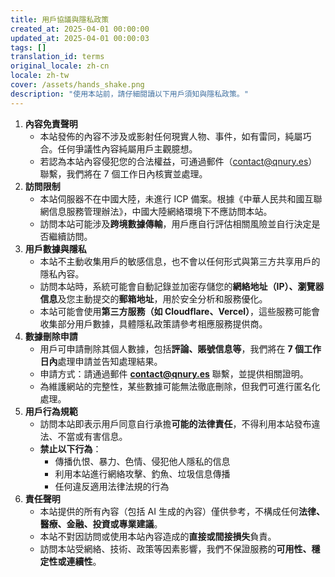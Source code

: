 ```yaml
---
title: 用戶協議與隱私政策
created_at: 2025-04-01 00:00:00
updated_at: 2025-04-01 00:00:03
tags: []
translation_id: terms
original_locale: zh-cn
locale: zh-tw
cover: /assets/hands_shake.png
description: "使用本站前，請仔細閱讀以下用戶須知與隱私政策。"
---
```


1. **內容免責聲明**
    - 本站發佈的內容不涉及或影射任何現實人物、事件，如有雷同，純屬巧合。任何爭議性內容純屬用戶主觀臆想。
    - 若認為本站內容侵犯您的合法權益，可通過郵件（[contact@qnury.es](mailto:contact@qnury.es)）聯繫，我們將在 7 個工作日內核實並處理。
2. **訪問限制**
    - 本站伺服器不在中國大陸，未進行 ICP 備案。根據《中華人民共和國互聯網信息服務管理辦法》，中國大陸網絡環境下不應訪問本站。
    - 訪問本站可能涉及**跨境數據傳輸**，用戶應自行評估相關風險並自行決定是否繼續訪問。
3. **用戶數據與隱私**
    - 本站不主動收集用戶的敏感信息，也不會以任何形式與第三方共享用戶的隱私內容。
    - 訪問本站時，系統可能會自動記錄並加密存儲您的**網絡地址（IP）、瀏覽器信息**及您主動提交的**郵箱地址**，用於安全分析和服務優化。
    - 本站可能會使用**第三方服務（如 Cloudflare、Vercel）**，這些服務可能會收集部分用戶數據，具體隱私政策請參考相應服務提供商。
4. **數據刪除申請**
    - 用戶可申請刪除其個人數據，包括**評論、賬號信息等**，我們將在 **7 個工作日內**處理申請並告知處理結果。
    - 申請方式：請通過郵件 **[contact@qnury.es](mailto:contact@qnury.es)** 聯繫，並提供相關證明。
    - 為維護網站的完整性，某些數據可能無法徹底刪除，但我們可進行匿名化處理。
5. **用戶行為規範**
    - 訪問本站即表示用戶同意自行承擔**可能的法律責任**，不得利用本站發布違法、不當或有害信息。
    - **禁止以下行為**：
        - 傳播仇恨、暴力、色情、侵犯他人隱私的信息
        - 利用本站進行網絡攻擊、釣魚、垃圾信息傳播
        - 任何違反適用法律法規的行為
6. **責任聲明**
    - 本站提供的所有內容（包括 AI 生成的內容）僅供參考，不構成任何**法律、醫療、金融、投資或專業建議**。
    - 本站不對因訪問或使用本站內容造成的**直接或間接損失**負責。
    - 訪問本站受網絡、技術、政策等因素影響，我們不保證服務的**可用性、穩定性或連續性**。
